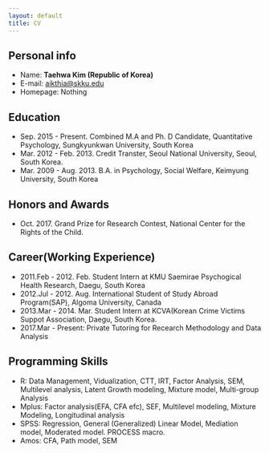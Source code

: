 ```yaml
---
layout: default
title: CV 
---
```


## Personal info

* Name: **Taehwa Kim (Republic of Korea)** 
* E-mail: aikthia@skku.edu
* Homepage: Nothing

## Education 
* Sep. 2015 - Present. Combined M.A and Ph. D Candidate, Quantitative Psychology, Sungkyunkwan University, South Korea
* Mar. 2012 - Feb. 2013. Credit Transter, Seoul National University, Seoul, South Korea.
* Mar. 2009 - Aug. 2013. B.A. in Psychology, Social Welfare, Keimyung University, South Korea


## Honors and Awards  
* Oct. 2017. Grand Prize for Research Contest, National Center for the Rights of the Child. 


## Career(Working Experience)
* 2011.Feb - 2012. Feb. Student Intern at KMU Saemirae Psychogical Health Research, Daegu, South Korea
* 2012.Jul - 2012. Aug. International Student of Study Abroad Program(SAP), Algoma University, Canada
* 2013.Mar - 2014. Mar. Student Intern at KCVA(Korean Crime Victims Suppot Association, Daegu, South Korea.
* 2017.Mar - Present: Private Tutoring for Recearch Methodology and Data Analysis


## Programming Skills 
* R: Data Management, Vidualization, CTT, IRT, Factor Analysis, SEM, Multilevel analysis, Latent Growth modeling, Mixture model, Multi-group Analysis 
* Mplus: Factor analysis(EFA, CFA efc), SEF, Multilevel modeling, Mixture Modeling, Longitudinal analysis
* SPSS: Regression, General (Generalized) Linear Model, Mediation model, Moderated model. PROCESS macro.
* Amos: CFA, Path model, SEM
